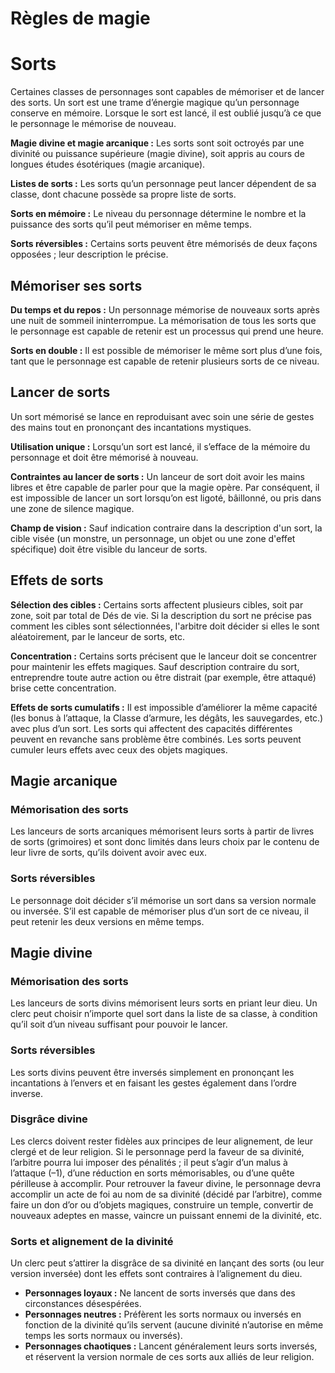 # Règles de magie


# Sorts

Certaines classes de personnages sont capables de mémoriser et de lancer
des sorts. Un sort est une trame d’énergie magique qu’un personnage
conserve en mémoire. Lorsque le sort est lancé, il est oublié jusqu’à ce
que le personnage le mémorise de nouveau.

**Magie divine et magie arcanique :** Les sorts sont soit octroyés par
une divinité ou puissance supérieure (magie divine), soit appris au
cours de longues études ésotériques (magie arcanique).

**Listes de sorts :** Les sorts qu’un personnage peut lancer dépendent
de sa classe, dont chacune possède sa propre liste de sorts.

**Sorts en mémoire :** Le niveau du personnage détermine le nombre et la
puissance des sorts qu’il peut mémoriser en même temps.

**Sorts réversibles :** Certains sorts peuvent être mémorisés de deux
façons opposées ; leur description le précise.

## Mémoriser ses sorts 

**Du temps et du repos :** Un personnage mémorise de nouveaux sorts
après une nuit de sommeil ininterrompue. La mémorisation de tous les
sorts que le personnage est capable de retenir est un processus qui
prend une heure.

**Sorts en double :** Il est possible de mémoriser le même sort plus
d’une fois, tant que le personnage est capable de retenir plusieurs
sorts de ce niveau.

## Lancer de sorts

Un sort mémorisé se lance en reproduisant avec soin une série de gestes
des mains tout en prononçant des incantations mystiques.

**Utilisation unique :** Lorsqu’un sort est lancé, il s’efface de la
mémoire du personnage et doit être mémorisé à nouveau.

**Contraintes au lancer de sorts :** Un lanceur de sort doit avoir les
mains libres et être capable de parler pour que la magie opère. Par
conséquent, il est impossible de lancer un sort lorsqu’on est ligoté,
bâillonné, ou pris dans une zone de silence magique.

**Champ de vision :** Sauf indication contraire dans la description d'un
sort, la cible visée (un monstre, un personnage, un objet ou une zone
d'effet spécifique) doit être visible du lanceur de sorts.

## Effets de sorts

**Sélection des cibles :** Certains sorts affectent plusieurs cibles,
soit par zone, soit par total de Dés de vie. Si la description du sort
ne précise pas comment les cibles sont sélectionnées, l'arbitre doit
décider si elles le sont aléatoirement, par le lanceur de sorts, etc.

**Concentration :** Certains sorts précisent que le lanceur doit se
concentrer pour maintenir les effets magiques. Sauf description
contraire du sort, entreprendre toute autre action ou être distrait (par
exemple, être attaqué) brise cette concentration.

**Effets de sorts cumulatifs :** Il est impossible d’améliorer la même
capacité (les bonus à l’attaque, la Classe d’armure, les dégâts, les
sauvegardes, etc.) avec plus d’un sort. Les sorts qui affectent des
capacités différentes peuvent en revanche sans problème être combinés.
Les sorts peuvent cumuler leurs effets avec ceux des objets magiques.

## Magie arcanique

### Mémorisation des sorts

Les lanceurs de sorts arcaniques mémorisent leurs sorts à partir de
livres de sorts (grimoires) et sont donc limités dans leurs choix par le
contenu de leur livre de sorts, qu’ils doivent avoir avec eux.

### Sorts réversibles

Le personnage doit décider s’il mémorise un sort dans sa version normale
ou inversée. S’il est capable de mémoriser plus d’un sort de ce niveau,
il peut retenir les deux versions en même temps.

## Magie divine

### Mémorisation des sorts

Les lanceurs de sorts divins mémorisent leurs sorts en priant leur dieu.
Un clerc peut choisir n’importe quel sort dans la liste de sa classe, à
condition qu’il soit d’un niveau suffisant pour pouvoir le lancer.

### Sorts réversibles

Les sorts divins peuvent être inversés simplement en prononçant les
incantations à l’envers et en faisant les gestes également dans l’ordre
inverse.

### Disgrâce divine

Les clercs doivent rester fidèles aux principes de leur alignement, de
leur clergé et de leur religion. Si le personnage perd la faveur de sa
divinité, l’arbitre pourra lui imposer des pénalités ; il peut s’agir
d’un malus à l’attaque (–1), d’une réduction en sorts mémorisables, ou
d’une quête périlleuse à accomplir. Pour retrouver la faveur divine, le
personnage devra accomplir un acte de foi au nom de sa divinité (décidé
par l’arbitre), comme faire un don d’or ou d’objets magiques, construire
un temple, convertir de nouveaux adeptes en masse, vaincre un puissant
ennemi de la divinité, etc.

### Sorts et alignement de la divinité

Un clerc peut s’attirer la disgrâce de sa divinité en lançant des sorts
(ou leur version inversée) dont les effets sont contraires à
l’alignement du dieu.

  - **Personnages loyaux :** Ne lancent de sorts inversés que dans des
    circonstances désespérées.
  - **Personnages neutres :** Préfèrent les sorts normaux ou inversés en
    fonction de la divinité qu’ils servent (aucune divinité n’autorise
    en même temps les sorts normaux ou inversés).
  - **Personnages chaotiques :** Lancent généralement leurs sorts
    inversés, et réservent la version normale de ces sorts aux alliés
    de leur religion.